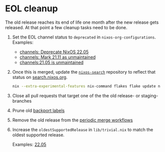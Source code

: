 # EOL cleanup

The old release reaches its end of life one month after the new release
gets released. At that point a few cleanup tasks need to be done.

1. Set the EOL channel status to `deprecated` in `nixos-org-configurations`. Examples:
    - [channels: Deprecate NixOS 22.05](https://github.com/NixOS/nixos-org-configurations/pull/229)
    - [channels: Mark 21.11 as unmaintained](https://github.com/NixOS/nixos-org-configurations/pull/211)
    - [channels:21.05 is unmaintained](https://github.com/NixOS/nixos-org-configurations/pull/201)

1. Once this is merged, update the [`nixos-search`](https://github.com/NixOS/nixos-search)
   repository to reflect that status on [search.nixos.org](https://search.nixos.org).

   ```bash
   nix --extra-experimental-features nix-command flakes flake update nixos-org-configurations
   ```

1. Close all pull requests that target one of the the old release- or staging-branches

1. Prune old [backport labels](https://github.com/NixOS/nixpkgs/labels?q=backport)

1. Remove the old release from the [periodic merge workflows](https://github.com/NixOS/nixpkgs/commit/8befefd1a72da597bdb1d01e97127e0c9866912e)

1. Increase the `oldestSupportedRelease` in `lib/trivial.nix` to match
   the oldest supported release.

   Examples: [22.05](https://github.com/NixOS/nixpkgs/pull/180152)
